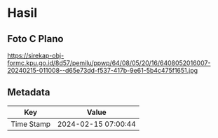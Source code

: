 # Hasil

## Foto C Plano

https://sirekap-obj-formc.kpu.go.id/8d57/pemilu/ppwp/64/08/05/20/16/6408052016007-20240215-011008--d65e73dd-f537-417b-9e61-5b4c475f1651.jpg


## Metadata

| Key        | Value               |
| ---------- | ------------------- |
| Time Stamp | 2024-02-15 07:00:44 |



